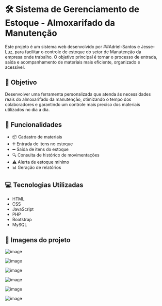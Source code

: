 # 🛠️ Sistema de Gerenciamento de Estoque - Almoxarifado da Manutenção

Este projeto é um sistema web desenvolvido por ##Adriel-Santos e Jesse-Luz, para facilitar o controle de estoque do setor de Manutenção da empresa onde trabalho. O objetivo principal é tornar o processo de entrada, saída e acompanhamento de materiais mais eficiente, organizado e acessível.

## 📌 Objetivo

Desenvolver uma ferramenta personalizada que atenda às necessidades reais do almoxarifado da manutenção, otimizando o tempo dos colaboradores e garantindo um controle mais preciso dos materiais utilizados no dia a dia.

## 🔧 Funcionalidades

- 📦 Cadastro de materiais
- ➕ Entrada de itens no estoque
- ➖ Saída de itens do estoque
- 🔍 Consulta de histórico de movimentações
- ⚠️ Alerta de estoque mínimo
- 📊 Geração de relatórios

## 💻 Tecnologias Utilizadas

- HTML
- CSS
- JavaScript  
- PHP
- Bootstrap
- MySQL

## 🚀 Imagens do projeto

![image](https://github.com/user-attachments/assets/e2665ff8-0333-4a5c-a04c-9e8b96008b1f)

![image](https://github.com/user-attachments/assets/fff4bd55-0595-4a22-8792-ea8883c3a17a)

![image](https://github.com/user-attachments/assets/0111482f-6213-4fbc-8fd7-5841956c554e)

![image](https://github.com/user-attachments/assets/1fcec096-1117-4ce6-a253-8ea9fa24c5d4)

![image](https://github.com/user-attachments/assets/2bc0ee68-8d45-4180-ae8b-507b20d92952)

![image](https://github.com/user-attachments/assets/6c5c32af-44a1-4269-8253-5d4d055d0282)
